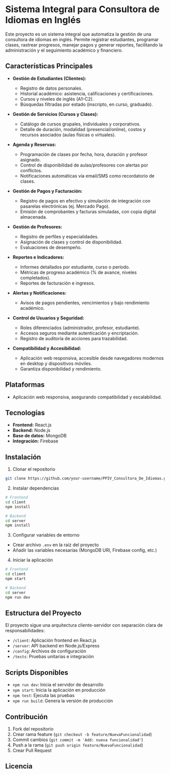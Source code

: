# Sistema Integral para Consultora de Idiomas en Inglés

Este proyecto es un sistema integral que automatiza la gestión de una consultora de idiomas en inglés. Permite registrar estudiantes, programar clases, rastrear progresos, manejar pagos y generar reportes, facilitando la administración y el seguimiento académico y financiero.

## Características Principales

- **Gestión de Estudiantes (Clientes):**
  - Registro de datos personales.
  - Historial académico: asistencia, calificaciones y certificaciones.
  - Cursos y niveles de inglés (A1–C2).
  - Búsquedas filtradas por estado (inscripto, en curso, graduado).

- **Gestión de Servicios (Cursos y Clases):**
  - Catálogo de cursos grupales, individuales y corporativos.
  - Detalle de duración, modalidad (presencial/online), costos y recursos asociados (aulas físicas o virtuales).

- **Agenda y Reservas:**
  - Programación de clases por fecha, hora, duración y profesor asignado.
  - Control de disponibilidad de aulas/profesores con alertas por conflictos.
  - Notificaciones automáticas vía email/SMS como recordatorio de clases.

- **Gestión de Pagos y Facturación:**
  - Registro de pagos en efectivo y simulación de integración con pasarelas electrónicas (ej. Mercado Pago).
  - Emisión de comprobantes y facturas simuladas, con copia digital almacenada.

- **Gestión de Profesores:**
  - Registro de perfiles y especialidades.
  - Asignación de clases y control de disponibilidad.
  - Evaluaciones de desempeño.

- **Reportes e Indicadores:**
  - Informes detallados por estudiante, curso o período.
  - Métricas de progreso académico (% de avance, niveles completados).
  - Reportes de facturación e ingresos.

- **Alertas y Notificaciones:**
  - Avisos de pagos pendientes, vencimientos y bajo rendimiento académico.

- **Control de Usuarios y Seguridad:**
  - Roles diferenciados (administrador, profesor, estudiante).
  - Accesos seguros mediante autenticación y encriptación.
  - Registro de auditoría de acciones para trazabilidad.

- **Compatibilidad y Accesibilidad:**
  - Aplicación web responsiva, accesible desde navegadores modernos en desktop y dispositivos móviles.
  - Garantiza disponibilidad y rendimiento.

## Plataformas

- Aplicación web responsiva, asegurando compatibilidad y escalabilidad.

## Tecnologías

- **Frontend:** React.js
- **Backend:** Node.js
- **Base de datos:** MongoDB
- **Integración:** Firebase

## Instalación

1. Clonar el repositorio
```bash
git clone https://github.com/your-username/PPIV_Consultora_De_Idiomas.git
```

2. Instalar dependencias
```bash
# Frontend
cd client
npm install

# Backend
cd server
npm install
```

3. Configurar variables de entorno
- Crear archivo `.env` en la raíz del proyecto
- Añadir las variables necesarias (MongoDB URI, Firebase config, etc.)

4. Iniciar la aplicación
```bash
# Frontend
cd client
npm start

# Backend
cd server
npm run dev
```

## Estructura del Proyecto

El proyecto sigue una arquitectura cliente-servidor con separación clara de responsabilidades:

- `/client`: Aplicación frontend en React.js
- `/server`: API backend en Node.js/Express
- `/config`: Archivos de configuración
- `/tests`: Pruebas unitarias e integración

## Scripts Disponibles

- `npm run dev`: Inicia el servidor de desarrollo
- `npm start`: Inicia la aplicación en producción
- `npm test`: Ejecuta las pruebas
- `npm run build`: Genera la versión de producción

## Contribución

1. Fork del repositorio
2. Crear rama feature (`git checkout -b feature/NuevaFuncionalidad`)
3. Commit cambios (`git commit -m 'Add: nueva funcionalidad'`)
4. Push a la rama (`git push origin feature/NuevaFuncionalidad`)
5. Crear Pull Request

## Licencia